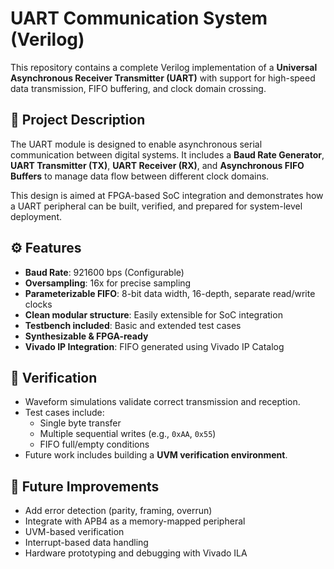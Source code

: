 # UART Communication System (Verilog)

This repository contains a complete Verilog implementation of a **Universal Asynchronous Receiver Transmitter (UART)** with support for high-speed data transmission, FIFO buffering, and clock domain crossing.

## 📝 Project Description

The UART module is designed to enable asynchronous serial communication between digital systems. It includes a **Baud Rate Generator**, **UART Transmitter (TX)**, **UART Receiver (RX)**, and **Asynchronous FIFO Buffers** to manage data flow between different clock domains.

This design is aimed at FPGA-based SoC integration and demonstrates how a UART peripheral can be built, verified, and prepared for system-level deployment.

## ⚙️ Features

- **Baud Rate**: 921600 bps (Configurable)
- **Oversampling**: 16x for precise sampling
- **Parameterizable FIFO**: 8-bit data width, 16-depth, separate read/write clocks
- **Clean modular structure**: Easily extensible for SoC integration
- **Testbench included**: Basic and extended test cases
- **Synthesizable & FPGA-ready**
- **Vivado IP Integration**: FIFO generated using Vivado IP Catalog

## 🧪 Verification

- Waveform simulations validate correct transmission and reception.
- Test cases include:
  - Single byte transfer
  - Multiple sequential writes (e.g., `0xAA`, `0x55`)
  - FIFO full/empty conditions
- Future work includes building a **UVM verification environment**.

## 🔧 Future Improvements

- Add error detection (parity, framing, overrun)
- Integrate with APB4 as a memory-mapped peripheral
- UVM-based verification
- Interrupt-based data handling
- Hardware prototyping and debugging with Vivado ILA

